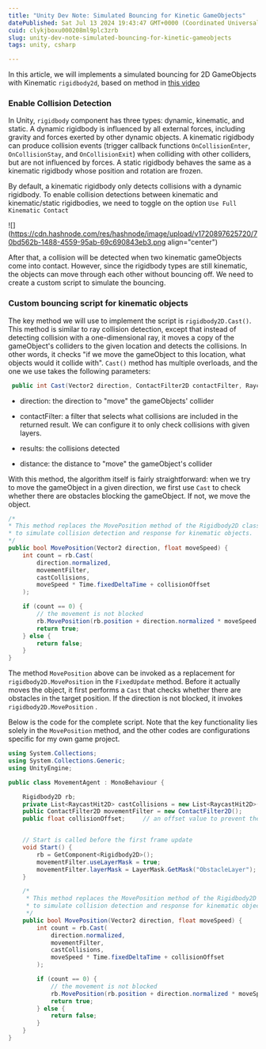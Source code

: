 ```yaml
---
title: "Unity Dev Note: Simulated Bouncing for Kinetic GameObjects"
datePublished: Sat Jul 13 2024 19:43:47 GMT+0000 (Coordinated Universal Time)
cuid: clykjboxu000208ml9plc3zrb
slug: unity-dev-note-simulated-bouncing-for-kinetic-gameobjects
tags: unity, csharp

---
```


In this article, we will implements a simulated bouncing for 2D GameObjects with Kinematic `rigidbody2d`, based on method in [this video](https://www.youtube.com/embed/05eWA0TP3AA?enablejsapi=1&origin=https%3A%2F%2Fforum.unity.com)

### Enable Collision Detection

In Unity, `rigidbody` component has three types: dynamic, kinematic, and static. A dynamic rigidbody is influenced by all external forces, including gravity and forces exerted by other dynamic objects. A kinematic rigidbody can produce collision events (trigger callback functions `OnCollisionEnter`, `OnCollisionStay`, and `OnCollisionExit`) when colliding with other colliders, but are not influenced by forces. A static rigidbody behaves the same as a kinematic rigidbody whose position and rotation are frozen.

By default, a kinematic rigidbody only detects collisions with a dynamic rigidbody. To enable collision detections between kinematic and kinematic/static rigidbodies, we need to toggle on the option `Use Full Kinematic Contact`

![](https://cdn.hashnode.com/res/hashnode/image/upload/v1720897625720/70bd562b-1488-4559-95ab-69c690843eb3.png align="center")

After that, a collision will be detected when two kinematic gameObjects come into contact. However, since the rigidbody types are still kinematic, the objects can move through each other without bouncing off. We need to create a custom script to simulate the bouncing.

### Custom bouncing script for kinematic objects

The key method we will use to implement the script is `rigidbody2D.Cast()`. This method is similar to ray collision detection, except that instead of detecting collision with a one-dimensional ray, it moves a copy of the gameObject's colliders to the given location and detects the collisions. In other words, it checks "if we move the gameObject to this location, what objects would it collide with". `Cast()` method has multiple overloads, and the one we use takes the following parameters:

```csharp
 public int Cast(Vector2 direction, ContactFilter2D contactFilter, RaycastHit2D[] results, float distance)
```

* direction: the direction to "move" the gameObjects' collider
    
* contactFilter: a filter that selects what collisions are included in the returned result. We can configure it to only check collisions with given layers.
    
* results: the collisions detected
    
* distance: the distance to "move" the gameObject's collider
    

With this method, the algorithm itself is fairly straightforward: when we try to move the gameObject in a given direction, we first use `Cast` to check whether there are obstacles blocking the gameObject. If not, we move the object.

```csharp
/*
* This method replaces the MovePosition method of the Rigidbody2D class
* to simulate collision detection and response for kinematic objects.
*/
public bool MovePosition(Vector2 direction, float moveSpeed) {
    int count = rb.Cast(
        direction.normalized,
        movementFilter,
        castCollisions,
        moveSpeed * Time.fixedDeltaTime + collisionOffset
    );

    if (count == 0) {
        // the movement is not blocked
        rb.MovePosition(rb.position + direction.normalized * moveSpeed * Time.fixedDeltaTime);
        return true;
    } else {
        return false;
    }
}
```

The method `MovePosition` above can be invoked as a replacement for `rigidbody2D.MovePosition` in the `FixedUpdate` method. Before it actually moves the object, it first performs a `Cast` that checks whether there are obstacles in the target position. If the direction is not blocked, it invokes `rigidbody2D.MovePosition` .

Below is the code for the complete script. Note that the key functionality lies solely in the `MovePosition` method, and the other codes are configurations specific for my own game project.

```csharp
using System.Collections;
using System.Collections.Generic;
using UnityEngine;

public class MovementAgent : MonoBehaviour {

    Rigidbody2D rb;
    private List<RaycastHit2D> castCollisions = new List<RaycastHit2D>();
    public ContactFilter2D movementFilter = new ContactFilter2D();
    public float collisionOffset;     // an offset value to prevent the character from getting stuck in colliders


    // Start is called before the first frame update
    void Start() {
        rb = GetComponent<Rigidbody2D>();
        movementFilter.useLayerMask = true;
        movementFilter.layerMask = LayerMask.GetMask("ObstacleLayer");
    }

    /*
     * This method replaces the MovePosition method of the Rigidbody2D class
     * to simulate collision detection and response for kinematic objects.
     */
    public bool MovePosition(Vector2 direction, float moveSpeed) {
        int count = rb.Cast(
            direction.normalized,
            movementFilter,
            castCollisions,
            moveSpeed * Time.fixedDeltaTime + collisionOffset
        );

        if (count == 0) {
            // the movement is not blocked
            rb.MovePosition(rb.position + direction.normalized * moveSpeed * Time.fixedDeltaTime);
            return true;
        } else {
            return false;
        }
    }
}
```